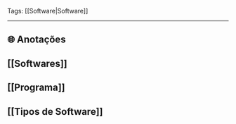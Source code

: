 
Tags: [[Software|Software]]

----

## 🌐 Anotações

## [[Softwares]]
## [[Programa]]
## [[Tipos de Software]]
